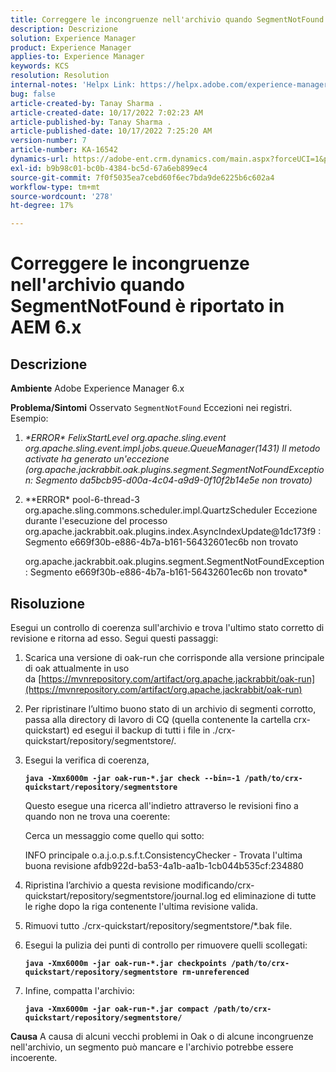 ```yaml
---
title: Correggere le incongruenze nell'archivio quando SegmentNotFound è riportato in AEM 6.x
description: Descrizione
solution: Experience Manager
product: Experience Manager
applies-to: Experience Manager
keywords: KCS
resolution: Resolution
internal-notes: 'Helpx Link: https://helpx.adobe.com/experience-manager/kb/fix-inconsistencies-in-the-repository-when-segmentnotfound-issue.html'
bug: false
article-created-by: Tanay Sharma .
article-created-date: 10/17/2022 7:02:23 AM
article-published-by: Tanay Sharma .
article-published-date: 10/17/2022 7:25:20 AM
version-number: 7
article-number: KA-16542
dynamics-url: https://adobe-ent.crm.dynamics.com/main.aspx?forceUCI=1&pagetype=entityrecord&etn=knowledgearticle&id=fd6f3fa4-e94d-ed11-bba2-0022480868ff
exl-id: b9b98c01-bc0b-4384-bc5d-67a6eb899ec4
source-git-commit: 7f0f5035ea7cebd60f6ec7bda9de6225b6c602a4
workflow-type: tm+mt
source-wordcount: '278'
ht-degree: 17%

---
```


# Correggere le incongruenze nell&#39;archivio quando SegmentNotFound è riportato in AEM 6.x

## Descrizione

<b>Ambiente</b>
Adobe Experience Manager 6.x


<b>Problema/Sintomi</b>
Osservato `SegmentNotFound` Eccezioni nei registri. Esempio:

1. *\*ERROR\* FelixStartLevel org.apache.sling.event org.apache.sling.event.impl.jobs.queue.QueueManager(1431) Il metodo activate ha generato un&#39;eccezione (org.apache.jackrabbit.oak.plugins.segment.SegmentNotFoundException: Segmento da5bcb95-d00a-4c04-a9d9-0f10f2b14e5e non trovato)*
2. *\*ERROR\* pool-6-thread-3 org.apache.sling.commons.scheduler.impl.QuartzScheduler Eccezione durante l&#39;esecuzione del processo org.apache.jackrabbit.oak.plugins.index.AsyncIndexUpdate@1dc173f9 : Segmento e669f30b-e886-4b7a-b161-56432601ec6b non trovato

   org.apache.jackrabbit.oak.plugins.segment.SegmentNotFoundException: Segmento e669f30b-e886-4b7a-b161-56432601ec6b non trovato*



## Risoluzione


Esegui un controllo di coerenza sull&#39;archivio e trova l&#39;ultimo stato corretto di revisione e ritorna ad esso. Segui questi passaggi:

1. Scarica una versione di oak-run che corrisponde alla versione principale di oak attualmente in uso da [https://mvnrepository.com/artifact/org.apache.jackrabbit/oak-run](https://mvnrepository.com/artifact/org.apache.jackrabbit/oak-run)
2. Per ripristinare l’ultimo buono stato di un archivio di segmenti corrotto, passa alla directory di lavoro di CQ (quella contenente la cartella crx-quickstart) ed esegui il backup di tutti i file in ./crx-quickstart/repository/segmentstore/.
3. Esegui la verifica di coerenza,

   <b>`java -Xmx6000m -jar oak-run-*.jar check --bin=-1 /path/to/crx-quickstart/repository/segmentstore`</b>



   Questo esegue una ricerca all&#39;indietro attraverso le revisioni fino a quando non ne trova una coerente:



   Cerca un messaggio come quello qui sotto:

   INFO principale o.a.j.o.p.s.f.t.ConsistencyChecker - Trovata l&#39;ultima buona revisione afdb922d-ba53-4a1b-aa1b-1cb044b535cf:234880


4. Ripristina l’archivio a questa revisione modificando/crx-quickstart/repository/segmentstore/journal.log ed eliminazione di tutte le righe dopo la riga contenente l&#39;ultima revisione valida.
5. Rimuovi tutto ./crx-quickstart/repository/segmentstore/\*.bak file.
6. Esegui la pulizia dei punti di controllo per rimuovere quelli scollegati:

   <b>`java -Xmx6000m -jar oak-run-*.jar checkpoints /path/to/crx-quickstart/repository/segmentstore rm-unreferenced`</b>


7. Infine, compatta l&#39;archivio:

   <b>`java -Xmx6000m -jar oak-run-*.jar compact /path/to/crx-quickstart/repository/segmentstore/`</b>



<b>Causa</b>
A causa di alcuni vecchi problemi in Oak o di alcune incongruenze nell&#39;archivio, un segmento può mancare e l&#39;archivio potrebbe essere incoerente.
